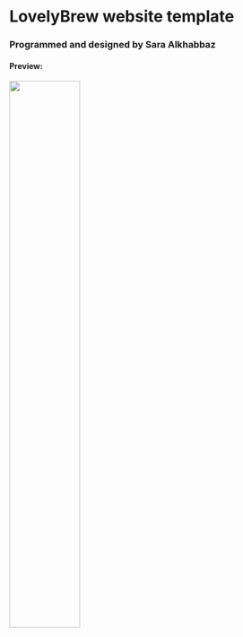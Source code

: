 # LovelyBrew website template

### Programmed and designed by Sara Alkhabbaz

#### Preview:
<img src="/images/lovelybrew.gif" width="50%">